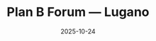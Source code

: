 ---
title: "Plan B Forum — Lugano"
link: "https://planb.lugano.ch/planb-forum/"
date: "2025-10-24"
location: "Lugano"
flag: "🇨🇭"
---